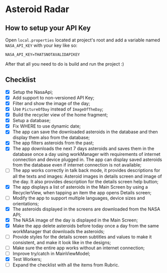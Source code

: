 # Asteroid Radar

## How to setup your API Key
Open `local.properties` located at project's root and add a variable named `NASA_API_KEY` with your key like so:

`NASA_API_KEY=THATSNOTAVALIDAPIKEY`

After that all you need to do is build and run the project :)

## Checklist

- [x] Setup the NasaApi;
- [x] Add support to non-versioned API Key;
- [x] Filter and show the image of the day;
- [x] Use `PictureOfDay` instead of `ImageOfTheDay`;
- [x] Build the recycler view of the home fragment;
- [x] Setup a database;
- [x] Fix WHERE to use dynamic date;
- [x] The app can save the downloaded asteroids in the database and then display them also from the database;
- [x] The app filters asteroids from the past;
- [x] The app downloads the next 7 days asteroids and saves them in the database once a day using workManager with requirements of internet connection and device plugged in. The app can display saved asteroids from the database even if internet connection is not available;
- [ ] The app works correctly in talk back mode, it provides descriptions for all the texts and images: Asteroid images in details screen and image of the day. It also provides description for the details screen help button;
- [x] The app displays a list of asteroids in the Main Screen by using a RecyclerView, when tapping an item the app opens Details screen;
- [ ] Modify the app to support multiple languages, device sizes and orientations;
- [x] The asteroids displayed in the screens are downloaded from the NASA API;
- [x] The NASA image of the day is displayed in the Main Screen;
- [x] Make the app delete asteroids before today once a day from the same workManager that downloads the asteroids;
- [ ] Provide styles for the details screen subtitles and values to make it consistent, and make it look like in the designs;
- [ ] Make sure the entire app works without an internet connection;
- [ ] Improve try/catch in MainViewModel;
- [x] Test Workers;
- [ ] Expand the checklist with all the items from Rubric.
